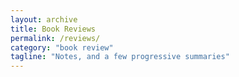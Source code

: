 ```yaml
---
layout: archive
title: Book Reviews
permalink: /reviews/
category: "book review"
tagline: "Notes, and a few progressive summaries"
---
```

